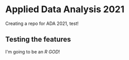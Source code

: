 # Applied Data Analysis 2021

Creating a repo for ADA 2021, test!

## Testing the features
I'm going to be an *R GOD*!
